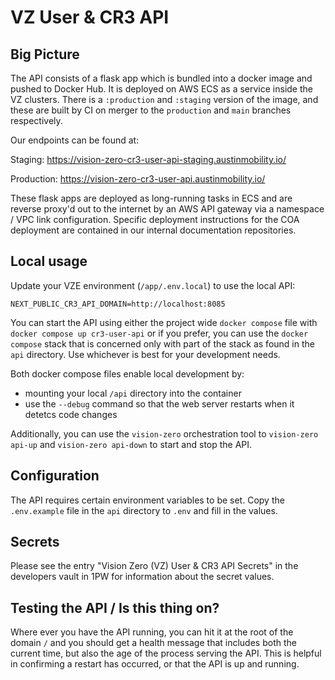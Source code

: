 # VZ User & CR3 API

## Big Picture

The API consists of a flask app which is bundled into a docker image and pushed to Docker Hub. It is deployed on AWS ECS as a service inside the VZ clusters. There is a `:production` and `:staging` version of the image, and these are built by CI on merger to the `production` and `main` branches respectively.

Our endpoints can be found at:

Staging: https://vision-zero-cr3-user-api-staging.austinmobility.io/

Production: https://vision-zero-cr3-user-api.austinmobility.io/

These flask apps are deployed as long-running tasks in ECS and are reverse proxy'd out to the internet by an AWS API gateway via a namespace / VPC link configuration. Specific deployment instructions for the COA deployment are contained in our internal documentation repositories.

## Local usage

Update your VZE environment (`/app/.env.local`) to use the local API:

```
NEXT_PUBLIC_CR3_API_DOMAIN=http://localhost:8085
```

You can start the API using either the project wide `docker compose` file with `docker compose up cr3-user-api` or if you prefer, you can use the `docker compose` stack that is concerned only with part of the stack as found in the `api` directory. Use whichever is best for your development needs. 

Both docker compose files enable local development by:

- mounting your local `/api` directory into the container
- use the `--debug` command so that the web server restarts when it detetcs code changes

Additionally, you can use the `vision-zero` orchestration tool to `vision-zero api-up` and `vision-zero api-down` to start and stop the API.

## Configuration

The API requires certain environment variables to be set. Copy the `.env.example` file in the `api` directory to `.env` and fill in the values.

## Secrets

Please see the entry "Vision Zero (VZ) User & CR3 API Secrets" in the developers vault in 1PW for information about the secret values.

## Testing the API / Is this thing on?

Where ever you have the API running, you can hit it at the root of the domain `/` and you should get a health message that includes both the current time, but also the age of the process serving the API. This is helpful in confirming a restart has occurred, or that the API is up and running.
